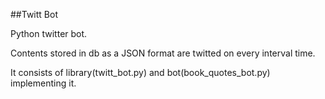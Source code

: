 ##Twitt Bot

Python twitter bot.

Contents stored in db as a JSON format are twitted on every interval time.

It consists of library(twitt_bot.py) and bot(book_quotes_bot.py) implementing it.

